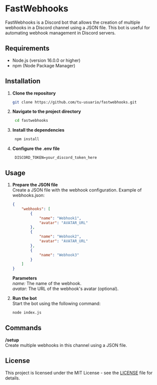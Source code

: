 # FastWebhooks

FastWebhooks is a Discord bot that allows the creation of multiple webhooks in a Discord channel using a JSON file. This bot is useful for automating webhook management in Discord servers.

## Requirements

- Node.js (version 16.0.0 or higher)
- npm (Node Package Manager)

## Installation

1. **Clone the repository**
   ```bash
   git clone https://github.com/tu-usuario/fastwebhooks.git
   ```
2. **Navigate to the project directory**

   ```bash
    cd fastwebhooks 
    ```

3. **Install the dependencies**

   ```bash
    npm install
    ```

4. **Configure the .env file**

   ```env
    DISCORD_TOKEN=your_discord_token_here
    ```

## Usage

1. **Prepare the JSON file** \
Create a JSON file with the webhook configuration. Example of webhooks.json:
    ```json
    {
        "webhooks": [
            {
                "name": "Webhook1",
                "avatar": "AVATAR_URL"
            },
            {
                "name": "Webhook2",
                "avatar": "AVATAR_URL"
            },
            {
                "name": "Webhook3"
            }
        ]
    }
    ```
    **Parameters**\
    *name:* The name of the webhook. \
    *avatar:* The URL of the webhook's avatar (optional).

2. **Run the bot**\
Start the bot using the following command:
    ```bash
    node index.js
    ```

## Commands

**/setup**\
Create multiple webhooks in this channel using a JSON file.

## License

This project is licensed under the MIT License - see the [LICENSE](LICENSE) file for details.